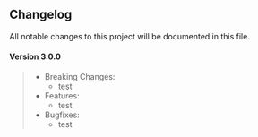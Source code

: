 ## Changelog

All notable changes to this project will be documented in this file.

#### **Version 3.0.0**

> - Breaking Changes:
>	   - test
> - Features:
>	   - test
> - Bugfixes:
>    - test
